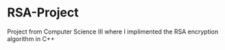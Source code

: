 # RSA-Project
Project from Computer Science III where I implimented the RSA encryption algorithm in C++
